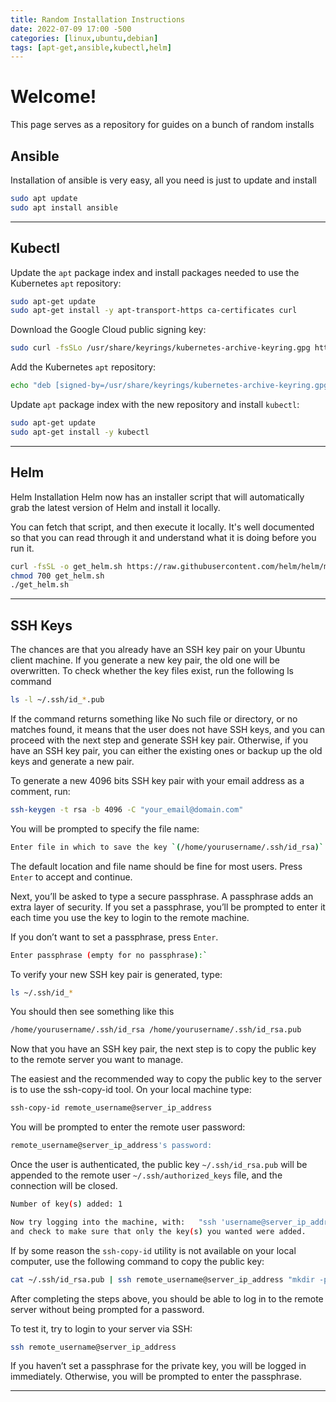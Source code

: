 ```yaml
---
title: Random Installation Instructions
date: 2022-07-09 17:00 -500
categories: [linux,ubuntu,debian]
tags: [apt-get,ansible,kubectl,helm]
---
```


# Welcome!

This page serves as a repository for guides on a bunch of random installs

## Ansible

Installation of ansible is very easy, all you need is just to update and install
```bash
sudo apt update
sudo apt install ansible
```
---
## Kubectl

Update the `apt` package index and install packages needed to use the Kubernetes `apt` repository:
```bash
sudo apt-get update
sudo apt-get install -y apt-transport-https ca-certificates curl
```

Download the Google Cloud public signing key:
```bash
sudo curl -fsSLo /usr/share/keyrings/kubernetes-archive-keyring.gpg https://packages.cloud.google.com/apt/doc/apt-key.gpg
```

Add the Kubernetes `apt` repository:
```bash
echo "deb [signed-by=/usr/share/keyrings/kubernetes-archive-keyring.gpg] https://apt.kubernetes.io/ kubernetes-xenial main" | sudo tee /etc/apt/sources.list.d/kubernetes.list
```

Update `apt` package index with the new repository and install `kubectl`:
```bash
sudo apt-get update
sudo apt-get install -y kubectl
```
---
## Helm

Helm Installation
Helm now has an installer script that will automatically grab the latest version of Helm and install it locally.

You can fetch that script, and then execute it locally. It's well documented so that you can read through it and understand what it is doing before you run it.
```bash
curl -fsSL -o get_helm.sh https://raw.githubusercontent.com/helm/helm/main/scripts/get-helm-3
chmod 700 get_helm.sh
./get_helm.sh
```
---
## SSH Keys

The chances are that you already have an SSH key pair on your Ubuntu client machine. If you generate a new key pair, the old one will be overwritten. To check whether the key files exist, run the following ls command
```bash
ls -l ~/.ssh/id_*.pub
```
If the command returns something like No such file or directory, or no matches found, it means that the user does not have SSH keys, and you can proceed with the next step and generate SSH key pair. Otherwise, if you have an SSH key pair, you can either the existing ones or backup up the old keys and generate a new pair.

To generate a new 4096 bits SSH key pair with your email address as a comment, run:
```bash
ssh-keygen -t rsa -b 4096 -C "your_email@domain.com"
```

You will be prompted to specify the file name:
```bash
Enter file in which to save the key `(/home/yourusername/.ssh/id_rsa)`:
```

The default location and file name should be fine for most users. Press `Enter` to accept and continue.

Next, you’ll be asked to type a secure passphrase. A passphrase adds an extra layer of security. If you set a passphrase, you’ll be prompted to enter it each time you use the key to login to the remote machine.

If you don’t want to set a passphrase, press `Enter`.
```bash
Enter passphrase (empty for no passphrase):`
```

To verify your new SSH key pair is generated, type:
```bash
ls ~/.ssh/id_*
```

You should then see something like this
```bash
/home/yourusername/.ssh/id_rsa /home/yourusername/.ssh/id_rsa.pub
```

Now that you have an SSH key pair, the next step is to copy the public key to the remote server you want to manage.

The easiest and the recommended way to copy the public key to the server is to use the ssh-copy-id tool. On your local machine type:
```bash
ssh-copy-id remote_username@server_ip_address
```

You will be prompted to enter the remote user password:
```bash
remote_username@server_ip_address's password:
```

Once the user is authenticated, the public key `~/.ssh/id_rsa.pub` will be appended to the remote user `~/.ssh/authorized_keys` file, and the connection will be closed.
```bash
Number of key(s) added: 1

Now try logging into the machine, with:   "ssh 'username@server_ip_address'"
and check to make sure that only the key(s) you wanted were added.
```

If by some reason the `ssh-copy-id` utility is not available on your local computer, use the following command to copy the public key:
```bash
cat ~/.ssh/id_rsa.pub | ssh remote_username@server_ip_address "mkdir -p ~/.ssh && chmod 700 ~/.ssh && cat >> ~/.ssh/authorized_keys && chmod 600 ~/.ssh/authorized_keys"
```

After completing the steps above, you should be able to log in to the remote server without being prompted for a password.

To test it, try to login to your server via SSH:
```bash
ssh remote_username@server_ip_address
```

If you haven’t set a passphrase for the private key, you will be logged in immediately. Otherwise, you will be prompted to enter the passphrase.

---